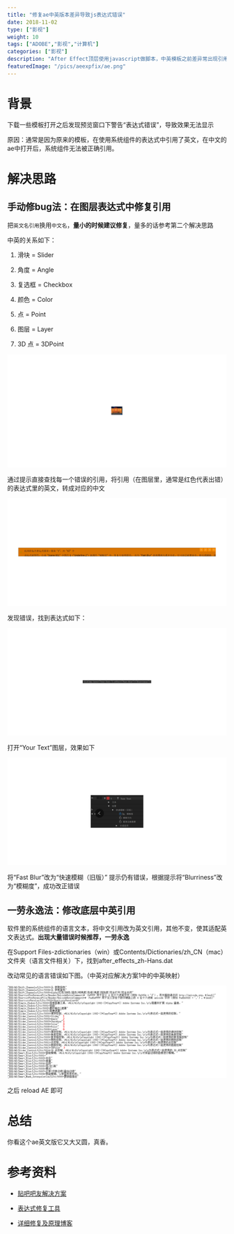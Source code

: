 ```yaml
---
title: "修复ae中英版本差异导致js表达式错误"
date: 2018-11-02
type: ["影视"]
weight: 10
tags: ["ADOBE","影视","计算机"]
categories: ["影视"]
description: "After Effect顶层使用javascript做脚本，中英模板之前差异常出现引用丢失的问题"
featuredImage: "/pics/aeexpfix/ae.png"
---
```


# 背景

下载一些模板打开之后发现预览窗口下警告“表达式错误”，导致效果无法显示

原因：通常是因为原来的模板，在使用系统组件的表达式中引用了英文，在中文的ae中打开后，系统组件无法被正确引用。

# 解决思路

## 手动修bug法：在图层表达式中修复引用

把``英文名引用``换用``中文名``，**量小的时候建议修复**，量多的话参考第二个解决思路

中英的关系如下：

1. 滑块 = Slider

2. 角度 = Angle

3. 复选框 = Checkbox

4. 颜色 = Color

5. 点 = Point

6. 图层 = Layer

7. 3D 点 = 3DPoint

![](/pics/aeexpfix/01.png)

通过提示直接查找每一个错误的引用，将引用（在图层里，通常是红色代表出错）的表达式里的英文，转成对应的中文

![](/pics/aeexpfix/02.png)

发现错误，找到表达式如下：

![](/pics/aeexpfix/03.png)

打开“Your Text”图层，效果如下

![](/pics/aeexpfix/04.png)

将“Fast Blur”改为“快速模糊（旧版）” 提示仍有错误，根据提示将“Blurriness”改为“模糊度”，成功改正错误

## 一劳永逸法：修改底层中英引用

软件里的系统组件的语言文本，将中文引用改为英文引用，其他不变，使其适配英文表达式。**出现大量错误时候推荐，一劳永逸**

在Support Files-zdictionaries（win）或Contents/Dictionaries/zh_CN（mac）文件夹（语言文件相关）下，找到after_effects_zh-Hans.dat

改动常见的语言错误如下图。（中英对应解决方案1中的中英映射）

![](/pics/aeexpfix/05.jpg)

之后 reload AE 即可

# 总结

你看这个ae英文版它又大又圆，真香。

# 参考资料

- [贴吧吧友解决方案](http://tieba.baidu.com/f?kz=5626448845&red_tag=m3200829573)

- [表达式修复工具](http://www.lookae.com/universalizer3/)

- [详细修复及原理博客](https://blog.part3.me/ae-fix-expression-error/)
